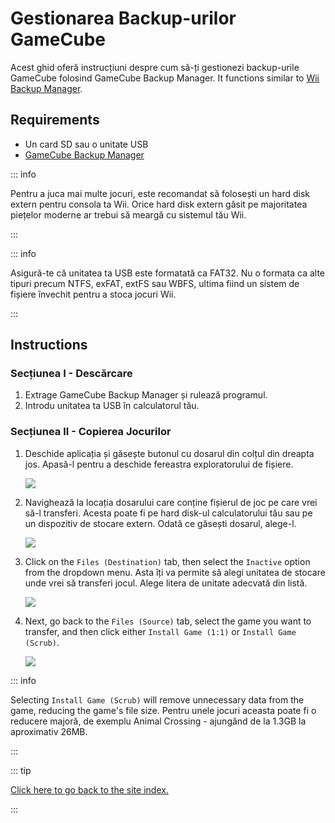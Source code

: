 # Gestionarea Backup-urilor GameCube

Acest ghid oferă instrucțiuni despre cum să-ți gestionezi backup-urile GameCube folosind GameCube Backup Manager. It functions similar to [Wii Backup Manager](wii-backups#using-wii-backup-manager).

## Requirements

- Un card SD sau o unitate USB
- [GameCube Backup Manager](https://github.com/AxionDrak/GameCube-Backup-Manager/releases)

::: info

Pentru a juca mai multe jocuri, este recomandat să folosești un hard disk extern pentru consola ta Wii. Orice hard disk extern găsit pe majoritatea piețelor moderne ar trebui să meargă cu sistemul tău Wii.

:::

::: info

Asigură-te că unitatea ta USB este formatată ca FAT32. Nu o formata ca alte tipuri precum NTFS, exFAT, extFS sau WBFS, ultima fiind un sistem de fișiere învechit pentru a stoca jocuri Wii.

:::

## Instructions

### Secțiunea I - Descărcare

1. Extrage GameCube Backup Manager și rulează programul.
2. Introdu unitatea ta USB în calculatorul tău.

### Secțiunea II - Copierea Jocurilor

1. Deschide aplicația și găsește butonul cu dosarul din colțul din dreapta jos. Apasă-l pentru a deschide fereastra exploratorului de fișiere.

    ![](/images/desktop-apps/GCBM/folderbutton.png)

2. Navighează la locația dosarului care conține fișierul de joc pe care vrei să-l transferi. Acesta poate fi pe hard disk-ul calculatorului tău sau pe un dispozitiv de stocare extern. Odată ce găsești dosarul, alege-l.

    ![](/images/desktop-apps/GCBM/selectfolder.png)

3. Click on the `Files (Destination)` tab, then select the `Inactive` option from the dropdown menu. Asta îți va permite să alegi unitatea de stocare unde vrei să transferi jocul. Alege litera de unitate adecvată din listă.

    ![](/images/desktop-apps/GCBM/selectdrive.png)

4. Next, go back to the `Files (Source)` tab, select the game you want to transfer, and then click either `Install Game (1:1)` or `Install Game (Scrub)`.

    ![](/images/desktop-apps/GCBM/installgame.png)

::: info

Selecting `Install Game (Scrub)` will remove unnecessary data from the game, reducing the game's file size. Pentru unele jocuri aceasta poate fi o reducere majoră, de exemplu Animal Crossing - ajungând de la 1.3GB la aproximativ 26MB.

:::

::: tip

[Click here to go back to the site index.](site-navigation)

:::
